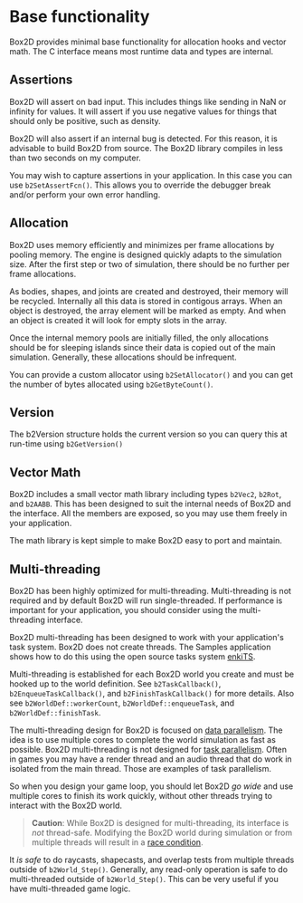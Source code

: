 # Base functionality
Box2D provides minimal base functionality for allocation hooks and vector math. The C interface
means most runtime data and types are internal.

## Assertions
Box2D will assert on bad input. This includes things like sending in NaN or infinity for values. It will assert if you use negative values for things
that should only be positive, such as density.

Box2D will also assert if an internal bug is detected. For this reason, it is advisable to build Box2D from source. The Box2D library compiles in less
than two seconds on my computer.

You may wish to capture assertions in your application. In this case you can use `b2SetAssertFcn()`. This allows you to override the debugger break and/or perform your own error handling.

## Allocation
Box2D uses memory efficiently and minimizes per frame allocations by pooling memory. The engine is designed quickly adapts to the simulation size. After the first step or two of simulation, there should be no further per frame allocations.

As bodies, shapes, and joints are created and destroyed, their memory will be recycled. Internally all this data is stored in contigous arrays. When an object is destroyed, the array element will be marked as empty. And when an object is created it will look for empty slots in the array.

Once the internal memory pools are initially filled, the only allocations should be for sleeping islands since their data is copied out of the main simulation. Generally, these allocations should be infrequent.

You can provide a custom allocator using `b2SetAllocator()` and you can get the number of bytes allocated using `b2GetByteCount()`.

## Version
The b2Version structure holds the current version so you can query this
at run-time using `b2GetVersion()`

## Vector Math
Box2D includes a small vector math library including types `b2Vec2`, `b2Rot`, and `b2AABB`. This has been
designed to suit the internal needs of Box2D and the interface. All the
members are exposed, so you may use them freely in your application.

The math library is kept simple to make Box2D easy to port and maintain.

## Multi-threading
Box2D has been highly optimized for multi-threading. Multi-threading is not required and by default Box2D will run single-threaded. If performance is important for your application, you should consider using the multi-threading interface.

Box2D multi-threading has been designed to work with your application's task system. Box2D does
not create threads. The Samples application shows how to do this using the open source tasks system [enkiTS](https://github.com/dougbinks/enkiTS).

Multi-threading is established for each Box2D world you create and must be hooked up to
the world definition. See `b2TaskCallback()`, `b2EnqueueTaskCallback()`, and `b2FinishTaskCallback()` for more details. Also see `b2WorldDef::workerCount`, `b2WorldDef::enqueueTask`, and `b2WorldDef::finishTask`.

The multi-threading design for Box2D is focused on [data parallelism](https://en.wikipedia.org/wiki/Data_parallelism). The idea is to use multiple cores to complete the world simulation as fast as possible. Box2D multi-threading is not designed for [task parallelism](https://en.wikipedia.org/wiki/Task_parallelism). Often in games you may have a render thread and an audio thread that do work in isolated from the main thread. Those are examples of task parallelism.

So when you design your game loop, you should let Box2D *go wide* and use multiple cores to finish its work quickly, without other threads trying to interact with the Box2D world.

> **Caution**:
> While Box2D is designed for multi-threading, its interface is *not* thread-safe. Modifying
> the Box2D world during simulation or from multiple threads will result in a [race condition](https://en.wikipedia.org/wiki/Race_condition).

It *is safe* to do raycasts, shapecasts, and overlap tests from multiple threads outside of `b2World_Step()`. Generally, any read-only operation is safe to do multi-threaded outside of `b2World_Step()`. This can be very useful if you have multi-threaded game logic.
